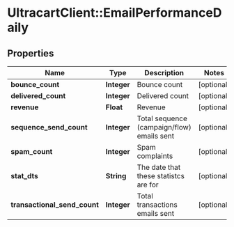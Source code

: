 # UltracartClient::EmailPerformanceDaily

## Properties
Name | Type | Description | Notes
------------ | ------------- | ------------- | -------------
**bounce_count** | **Integer** | Bounce count | [optional] 
**delivered_count** | **Integer** | Delivered count | [optional] 
**revenue** | **Float** | Revenue | [optional] 
**sequence_send_count** | **Integer** | Total sequence (campaign/flow) emails sent | [optional] 
**spam_count** | **Integer** | Spam complaints | [optional] 
**stat_dts** | **String** | The date that these statistcs are for | [optional] 
**transactional_send_count** | **Integer** | Total transactions emails sent | [optional] 


